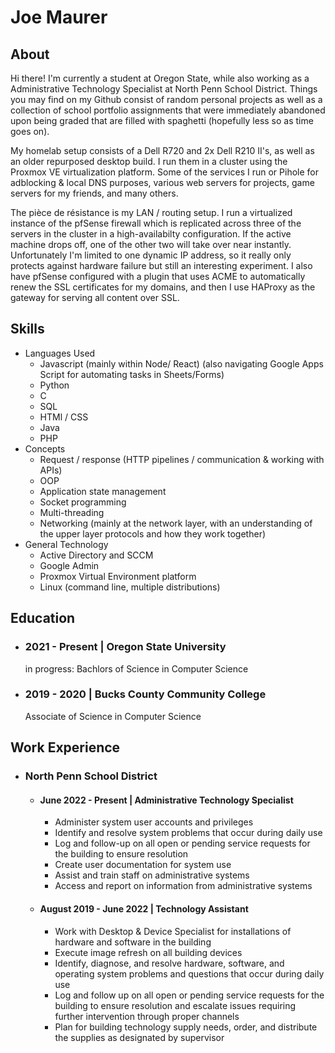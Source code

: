 # Joe Maurer
## About
  Hi there! I'm currently a student at Oregon State, while also working as a Administrative Technology Specialist at North Penn School District. Things you may find on my Github consist of random personal projects as well as a collection of school portfolio assignments that were immediately abandoned upon being graded that are filled with spaghetti (hopefully less so as time goes on). 
  
  My homelab setup consists of a Dell R720 and 2x Dell R210 II's, as well as an older repurposed desktop build. I run them in a cluster using the Proxmox VE virtualization platform. Some of the services I run or Pihole for adblocking & local DNS purposes, various web servers for projects, game servers for my friends, and many others. 
  
  The pièce de résistance is my LAN / routing setup. I run a virtualized instance of the pfSense firewall which is replicated across three of the servers in the cluster in a high-availabilty configuration. If the active machine drops off, one of the other two will take over near instantly. Unfortunately I'm limited to one dynamic IP address, so it really only protects against hardware failure but still an interesting experiment. I also have pfSense configured with a plugin that uses ACME to automatically renew the SSL certificates for my domains, and then I use HAProxy as the gateway for serving all content over SSL.
  
## Skills
  * Languages Used
    * Javascript (mainly within Node/ React) (also navigating Google Apps Script for automating tasks in Sheets/Forms)
    * Python
    * C
    * SQL
    * HTMl / CSS
    * Java
    * PHP
  * Concepts
    * Request / response (HTTP pipelines / communication & working with APIs)
    * OOP
    * Application state management
    * Socket programming
    * Multi-threading
    * Networking (mainly at the network layer, with an understanding of the upper layer protocols and how they work together)  
  * General Technology
    * Active Directory and SCCM
    * Google Admin
    * Proxmox Virtual Environment platform
    * Linux (command line, multiple distributions)

## Education

* ### 2021 - Present | Oregon State University
  in progress: Bachlors of Science in Computer Science
  
* ### 2019 - 2020 | Bucks County Community College 
  Associate of Science in Computer Science

## Work Experience

* ### North Penn School District
  * #### June 2022 - Present | Administrative Technology Specialist
    * Administer system user accounts and privileges
    * Identify and resolve system problems that occur during daily use
    * Log and follow-up on all open or pending service requests for the building to ensure resolution
    * Create user documentation for system use
    * Assist and train staff on administrative systems
    * Access and report on information from administrative systems
  * #### August 2019 - June 2022 | Technology Assistant
    * Work with Desktop & Device Specialist for installations of hardware and software in the building
    * Execute image refresh on all building devices
    * Identify, diagnose, and resolve hardware, software, and operating system problems and questions that occur during daily use
    * Log and follow up on all open or pending service requests for the building to ensure resolution and escalate issues requiring further intervention through proper channels
    * Plan for building technology supply needs, order, and distribute the supplies as designated by supervisor
